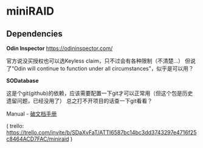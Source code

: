 # miniRAID

## Dependencies

**Odin Inspector** https://odininspector.com/

官方说没买授权也可以选Keyless claim，只不过会有各种限制（不清楚…）
但说了“Odin will continue to function under all circumstances”，似乎是可以用？

**SODatabase**

这是个git(github)的依赖，应该需要配置一下git才可以正常用（但这个包是历史遗留问题，已经没用了）
总之打不开项目的话查一下git看看？



Manual - [破文档手册](./Manual/index.md)

( trello: https://trello.com/invite/b/SDaXvFaT/ATTI6587bc14bc3dd3743297e4716f25c8464ACD7FAC/miniraid )
